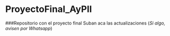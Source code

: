 # ProyectoFinal_AyPII
###Repositorio con el proyecto final
Suban aca las actualizaciones (_Si algo, avisen por Whatsapp_)


